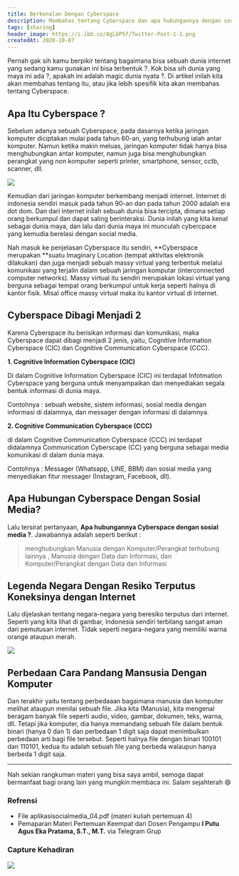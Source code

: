 ```yaml
---
title: Berkenalan Dengan Cyberspace
description: Membahas tentang Cyberspace dan apa hubungannya dengan sosial media
tags: [sharing]
header_image: https://i.ibb.co/8gLbP5f/Twitter-Post-1-1.png
createdAt: 2020-10-07
---
```


<block-square>
    <template #text>
    Nama            : Alvin Maulana Rhusuli <br>
    NIM             : 2005551014 <br>
    Prodi           : Teknologi Informasi <br>
    Fakultas/Universitas  : Teknik/Universitas Udayana <br>
    Mata Kuliah     : Aplikasi Social Media (A) <br>
    Dosen           : I Putu Agus Eka Pratama, S.T.,M.T. <br>
    </template>
</block-square>

Pernah gak sih kamu berpikir tentang bagaimana bisa sebuah dunia internet yang sedang kamu gunakan ini bisa terbentuk ?. Kok bisa sih dunia yang maya ini ada ?, apakah ini adalah magic dunia nyata ?. Di artikel inilah kita akan membahas tentang itu, atau jika lebih spesifik kita akan membahas tentang Cyberspace.

## Apa Itu Cyberspace ?

Sebelum adanya sebuah Cyberspace, pada dasarnya ketika jaringan komputer diciptakan mulai pada tahun 60-an, yang terhubung ialah antar komputer. Namun ketika makin meluas, jaringan komputer tidak hanya bisa menghubungkan antar komputer, namun juga bisa menghubungkan perangkat yang non komputer seperti printer, smartphone, sensor, cctb, scanner, dll.

![](https://i.ibb.co/6mzFH3z/image.png)

Kemudian dari jaringan komputer berkembang menjadi internet. Internet di indonesia sendiri masuk pada tahun 90-an dan pada tahun 2000 adalah era dot dom. Dan dari internet inilah sebuah dunia bisa tercipta, dimana setiap orang berkumpul dan dapat saling berinteraksi. Dunia inilah yang kita kenal sebagai dunia maya, dan lalu dari dunia maya ini munculah cybercpace yang kemudia berelasi dengan social media.

Nah masuk ke penjelasan Cyberspace itu sendiri, **Cyberspace merupakan **suatu Imaginary Location (tempat aktivitas elektronik dilakukan) dan juga menjadi sebuah massy virtual yang terbentuk melalui komunikasi yang terjalin dalam sebuah jaringan komputar (interconnected computer networks). Massy virtual itu sendiri merupakan lokasi virtual yang berguna sebagai tempat orang berkumpul untuk kerja seperti halnya di kantor fisik. Misal office massy virtual maka itu kantor virtual di internet.

## Cyberspace Dibagi Menjadi 2

Karena Cyberspace itu berisikan informasi dan komunikasi, maka Cyberspace dapat dibagi menjadi 2 jenis, yaitu, Cognitive Information Cyberspace (CIC) dan Cognitive Communication Cyberspace (CCC).

**1. Cognitive Information Cyberspace (CIC)**

Di dalam Cognitive Information Cyberspace (CIC) ini terdapat Infotmation Cyberspace yang berguna untuk menyampaikan dan menyediakan segala bentuk informasi di dunia maya.

Contohnya : sebuah website, sistem informasi, sosial media dengan informasi di dalamnya, dan messager dengan informasi di dalamnya.

**2. Cognitive Communication Cyberspace (CCC)**

di dalam Cognitive Communication Cyberspace (CCC) ini terdapat didalamnya Communication Cyberscape (CC) yang berguna sebagai media komunikasi di dalam dunia maya.

Contohnya : Messager (Whatsapp, LINE, BBM) dan sosial media yang menyediakan fitur messager (Instagram, Facebook, dll).

<block-square>
    <template #text>
    <strong>#FYI (For Your Infromation)</strong> <br>
    Pada saat ini 1 buah sosial bisa masuk ke dalam kedua kategoti di atas, tergantung dengan fitur yang sudah disediakan di dalamnya untuk para pengguna.
    </template>
</block-square>


## Apa Hubungan Cyberspace Dengan Sosial Media?

Lalu tersirat pertanyaan, **Apa hubungannya Cyberspace dengan sosial media ?**. Jawabannya adalah seperti berikut : <br>
> menghubungkan Manusia dengan Komputer/Perangkat terhubung lainnya , Manusia dengan Data dan Informasi, dan Komputer/Perangkat dengan Data dan Informasi

##  Legenda Negara Dengan Resiko Terputus Koneksinya dengan Internet

Lalu dijelaskan tentang negara-negara yang beresiko terputus dari internet. Seperti yang kita lihat di gambar, Indonesia sendiri terbilang sangat aman  dari pemutusan internet. Tidak seperti negara-negara yang memiliki warna orange ataupun merah.

![](https://cdn3.vox-cdn.com/assets/4464711/world-2014.png)

## Perbedaan Cara Pandang Mansusia Dengan Komputer

Dan terakhir yaitu tentang perbedaaan bagaimana manusia dan komputer melihat ataupun menilai sebuah file. Jika kita (Manusia), kita mengenal beragam banyak file seperti audio, video, gambar, dokumen, teks, warna, dll. Tetapi jika komputer, dia hanya memandang sebuah file dalam bentuk binari (hanya 0 dan 1) dan perbedaan 1 digit saja dapat menimbulkan perbedaan arti bagi file tersebut. Seperti halnya file dengan binari 100101 dan 110101, kedua itu adalah sebuah file yang berbeda walaupun hanya berbeda 1 digit saja.

<hr>

Nah sekian rangkuman materi yang bisa saya ambil, semoga dapat bermanfaat bagi orang lain yang mungkin membaca ini. Salam sejahterah 😄



### Refrensi
- File aplikasisocialmedia_04.pdf (materi kuliah pertemuan 4)
- Pemaparan Materi Pertemuan Keempat dari Dosen Pengampu **I Putu Agus Eka Pratama, S.T., M.T.** via Telegram Grup

### Capture Kehadiran

![](https://oase.unud.ac.id/pluginfile.php/171658/assignsubmission_file/submission_files/128476/Screenshot_20201005_120045.png)
